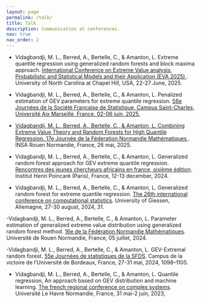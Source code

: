 ```yaml
---
layout: page
permalink: /talk/
title: Talk
description: Communication at conferences.
nav: true
nav_order: 2
---
```


<!-- _pages/talk.md -->

- Vidagbandji, M. L., Berred, A., Bertelle, C., & Amanton, L. Extreme quantile regression using
generalized random forests and block maxima approach. <a href='https://eva2025.unc.edu/full-program'> International Conference on Extreme Value analysis, Probabilistic and Statistical Models and their Application (EVA 2025) </a>. University of North Carolina at Chapel Hill, USA, 22-27 June, 2025.



- Vidagbandji, M. L., Berred, A., Bertelle, C., & Amanton, L. Penalized estimation of GEV parameters for extreme quantile regression. <a href='https://jds2025.sciencesconf.org'> 56e Journées de la Société Francaise de Statistique, Campus Saint-Charles, Université Aix Marseille, France, 02-06 juin, 2025.


- Vidagbandji, M. L., Berred, A., Bertelle, C., & Amanton, L. Combining Extreme Value Theory and Random Forests for High Quantile Regression. <a href='https://normandie.math.cnrs.fr/Journees/Journee17/index.html'> 17e Journée de la Féderation Normandie Mathématiques </a>. INSA Rouen Normandie, France, 26 mai, 2025.


- Vidagbandji, M. L., Berred, A., Bertelle, C., & Amanton, L. Generalized random forest approach for GEV extreme quantile regression. <a href='http://scienceafrique.fr/rjcaf/'> Rencontres des jeunes chercheurs africains en france, sixième édition</a>. Institut Henri Poincaré (Paris), France, 12-13 december, 2024.


- Vidagbandji, M. L., Berred, A., Bertelle, C., & Amanton, L. Generalized random forest for extreme quantile regression. <a href='http://scienceafrique.fr/rjcaf/'> The 26th international conference on computational statistics</a>. University of Giessen, Allemagne, 27-30 august, 2024, 31.


-Vidagbandji, M. L., Berred, A., Bertelle, C., & Amanton, L. Parameter estimation of generalized extreme value distribution using generalized random forest method. <a href='https://normandie.math.cnrs.fr/Journees/Journee16/index.html'> 16e de la Fédération Normandie Mathématiques</a>. Université de Rouen Normandie, France, 05 juillet, 2024.


-Vidagbandji, M. L., Berred, A., Bertelle, C., & Amanton, L. GEV-Extremal random forest. <a href='https://jds2024.sciencesconf.org'> 55e Journées de statistiques de la SFDS</a>. Campus de la victoire de l’Université de Bordeaux, France, 27-31 mai, 2024, 1098–1105.


- Vidagbandji, M. L., Berred, A., Bertelle, C., & Amanton, L. Quantile regression, An approach based on GEV distribution and machine learning. <a href='https://iutdijon.u-bourgogne.fr/ccs-france-2023'> The french regional conference on complex systems</a>. Université Le Havre Normandie, France, 31 mai-2 juin, 2023,
